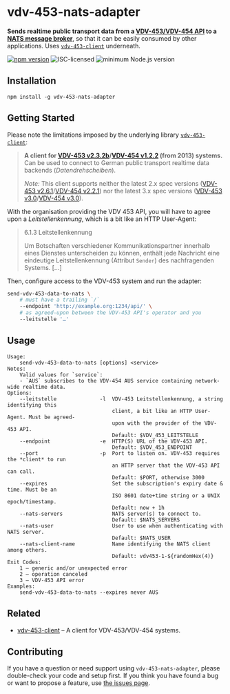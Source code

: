 # vdv-453-nats-adapter

**Sends realtime public transport data from a [VDV-453/VDV-454 API](https://www.vdv.de/i-d-s-downloads.aspx) to a [NATS message broker](https://docs.nats.io/)**, so that it can be easily consumed by other applications. Uses [`vdv-453-client`](https://github.com/derhuerst/vdv-453-client) underneath.

[![npm version](https://img.shields.io/npm/v/vdv-453-nats-adapter.svg)](https://www.npmjs.com/package/vdv-453-nats-adapter)
![ISC-licensed](https://img.shields.io/github/license/OpenDataVBB/vdv-453-nats-adapter.svg)
![minimum Node.js version](https://img.shields.io/node/v/vdv-453-nats-adapter.svg)


## Installation

```shell
npm install -g vdv-453-nats-adapter
```


## Getting Started

Please note the limitations imposed by the underlying library [`vdv-453-client`](https://github.com/derhuerst/vdv-453-client):

> **A client for [VDV-453 v2.3.2b](https://web.archive.org/web/20231208122259/https://www.vdv.de/453v2.3.2-sds.pdf.pdfx?forced=false)/[VDV-454 v1.2.2](https://web.archive.org/web/20231208122259/https://www.vdv.de/454v1.2.2-sds.pdf.pdfx?forced=false) (from 2013) systems.** Can be used to connect to German public transport realtime data backends (*Datendrehscheiben*).
> 
> *Note:* This client supports neither the latest 2.x spec versions ([VDV-453 v2.6.1](https://www.vdv.de/vdv-schrift-453-v2.6.1-de.pdfx?forced=true)/[VDV-454 v2.2.1](https://www.vdv.de/454v2.2.1-sd.pdfx?forced=true)) nor the latest 3.x spec versions ([VDV-453 v3.0](https://www.vdv.de/downloads/4337/453v3.0%20SDS/forced)/[VDV-454 v3.0](https://www.vdv.de/downloads/4336/454v3.0%20SDS/forced)).

With the organisation providing the VDV 453 API, you will have to agree upon a *Leitstellenkennung*, which is a bit like an HTTP User-Agent:

> 6.1.3 Leitstellenkennung
>
> Um Botschaften verschiedener Kommunikationspartner innerhalb eines Dienstes unterscheiden zu können, enthält jede Nachricht eine eindeutige Leitstellenkennung (Attribut `Sender`) des nachfragenden Systems. […]

Then, configure access to the VDV-453 system and run the adapter:

```bash
send-vdv-453-data-to-nats \
	# must have a trailing `/`
	--endpoint 'http://example.org:1234/api/' \
	# as agreed-upon between the VDV-453 API's operator and you
	--leitstelle '…'
```


## Usage

```
Usage:
    send-vdv-453-data-to-nats [options] <service>
Notes:
    Valid values for `service`:
    - `AUS` subscribes to the VDV-454 AUS service containing network-wide realtime data.
Options:
	--leitstelle              -l  VDV-453 Leitstellenkennung, a string identifying this
	                              client, a bit like an HTTP User-Agent. Must be agreed-
	                              upon with the provider of the VDV-453 API.
	                              Default: $VDV_453_LEITSTELLE
	--endpoint                -e  HTTP(S) URL of the VDV-453 API.
	                              Default: $VDV_453_ENDPOINT
	--port                    -p  Port to listen on. VDV-453 requires the *client* to run
	                              an HTTP server that the VDV-453 API can call.
	                              Default: $PORT, otherwise 3000
	--expires                     Set the subscription's expiry date & time. Must be an
	                              ISO 8601 date+time string or a UNIX epoch/timestamp.
	                              Default: now + 1h
	--nats-servers                NATS server(s) to connect to.
	                              Default: $NATS_SERVERS
	--nats-user                   User to use when authenticating with NATS server.
	                              Default: $NATS_USER
	--nats-client-name            Name identifying the NATS client among others.
	                              Default: vdv453-1-${randomHex(4)}
Exit Codes:
	1 – generic and/or unexpected error
	2 – operation canceled
	3 – VDV-453 API error
Examples:
    send-vdv-453-data-to-nats --expires never AUS
```


## Related

- [vdv-453-client](https://github.com/derhuerst/vdv-453-client) – A client for VDV-453/VDV-454 systems.


## Contributing

If you have a question or need support using `vdv-453-nats-adapter`, please double-check your code and setup first. If you think you have found a bug or want to propose a feature, use [the issues page](https://github.com/OpenDataVBB/vdv-453-nats-adapter/issues).
